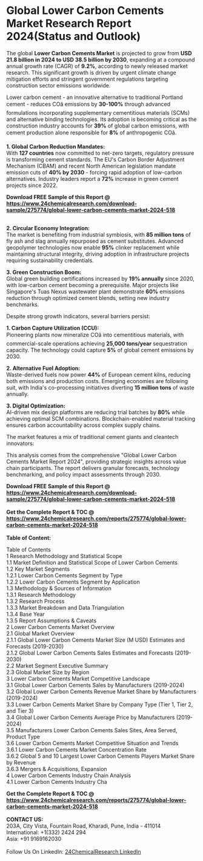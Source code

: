<h1>Global Lower Carbon Cements Market Research Report 2024(Status and Outlook)</h1><p>The global <strong>Lower Carbon Cements Market</strong> is projected to grow from <strong>USD 21.8 billion in 2024 to USD 38.5 billion by 2030</strong>, expanding at a compound annual growth rate (CAGR) of <strong>9.2%</strong>, according to newly released market research. This significant growth is driven by urgent climate change mitigation efforts and stringent government regulations targeting construction sector emissions worldwide.</p><p>Lower carbon cement - an innovative alternative to traditional Portland cement - reduces COâ emissions by <strong>30-100%</strong> through advanced formulations incorporating supplementary cementitious materials (SCMs) and alternative binding technologies. Its adoption is becoming critical as the construction industry accounts for <strong>39%</strong> of global carbon emissions, with cement production alone responsible for <strong>8%</strong> of anthropogenic COâ.</p><p><strong>1. Global Carbon Reduction Mandates:</strong><br>
With <strong>127 countries</strong> now committed to net-zero targets, regulatory pressure is transforming cement standards. The EU's Carbon Border Adjustment Mechanism (CBAM) and recent North American legislation mandate emission cuts of <strong>40% by 2030</strong> - forcing rapid adoption of low-carbon alternatives. Industry leaders report a <strong>72%</strong> increase in green cement projects since 2022.</p><div><b>Download FREE Sample of this Report @ 
            <a href="https://www.24chemicalresearch.com/download-sample/275774/global-lower-carbon-cements-market-2024-518">
            https://www.24chemicalresearch.com/download-sample/275774/global-lower-carbon-cements-market-2024-518</a></b></div><br><p><strong>2. Circular Economy Integration:</strong><br>
The market is benefiting from industrial symbiosis, with <strong>85 million tons</strong> of fly ash and slag annually repurposed as cement substitutes. Advanced geopolymer technologies now enable <strong>95%</strong> clinker replacement while maintaining structural integrity, driving adoption in infrastructure projects requiring sustainability credentials.</p><p><strong>3. Green Construction Boom:</strong><br>
Global green building certifications increased by <strong>19% annually</strong> since 2020, with low-carbon cement becoming a prerequisite. Major projects like Singapore's Tuas Nexus wastewater plant demonstrate <strong>60%</strong> emissions reduction through optimized cement blends, setting new industry benchmarks.</p><p>Despite strong growth indicators, several barriers persist:</p><p><strong>1. Carbon Capture Utilization (CCU):</strong><br>
Pioneering plants now mineralize COâ into cementitious materials, with commercial-scale operations achieving <strong>25,000 tons/year</strong> sequestration capacity. The technology could capture <strong>5%</strong> of global cement emissions by 2030.</p><p><strong>2. Alternative Fuel Adoption:</strong><br>
Waste-derived fuels now power <strong>44%</strong> of European cement kilns, reducing both emissions and production costs. Emerging economies are following suit, with India's co-processing initiatives diverting <strong>15 million tons</strong> of waste annually.</p><p><strong>3. Digital Optimization:</strong><br>
AI-driven mix design platforms are reducing trial batches by <strong>80%</strong> while achieving optimal SCM combinations. Blockchain-enabled material tracking ensures carbon accountability across complex supply chains.</p><p>The market features a mix of traditional cement giants and cleantech innovators:</p><p>This analysis comes from the comprehensive "Global Lower Carbon Cements Market Report 2024", providing strategic insights across value chain participants. The report delivers granular forecasts, technology benchmarking, and policy impact assessments through 2030.</p><div><b>Download FREE Sample of this Report @ 
            <a href="https://www.24chemicalresearch.com/download-sample/275774/global-lower-carbon-cements-market-2024-518">
            https://www.24chemicalresearch.com/download-sample/275774/global-lower-carbon-cements-market-2024-518</a></b></div><br><div><b>Get the Complete Report & TOC @ 
            <a href="https://www.24chemicalresearch.com/reports/275774/global-lower-carbon-cements-market-2024-518">
            https://www.24chemicalresearch.com/reports/275774/global-lower-carbon-cements-market-2024-518</a></b></div><br>
            <b>Table of Content:</b><p>Table of Contents<br />
1 Research Methodology and Statistical Scope<br />
1.1 Market Definition and Statistical Scope of Lower Carbon Cements<br />
1.2 Key Market Segments<br />
1.2.1 Lower Carbon Cements Segment by Type<br />
1.2.2 Lower Carbon Cements Segment by Application<br />
1.3 Methodology & Sources of Information<br />
1.3.1 Research Methodology<br />
1.3.2 Research Process<br />
1.3.3 Market Breakdown and Data Triangulation<br />
1.3.4 Base Year<br />
1.3.5 Report Assumptions & Caveats<br />
2 Lower Carbon Cements Market Overview<br />
2.1 Global Market Overview<br />
2.1.1 Global Lower Carbon Cements Market Size (M USD) Estimates and Forecasts (2019-2030)<br />
2.1.2 Global Lower Carbon Cements Sales Estimates and Forecasts (2019-2030)<br />
2.2 Market Segment Executive Summary<br />
2.3 Global Market Size by Region<br />
3 Lower Carbon Cements Market Competitive Landscape<br />
3.1 Global Lower Carbon Cements Sales by Manufacturers (2019-2024)<br />
3.2 Global Lower Carbon Cements Revenue Market Share by Manufacturers (2019-2024)<br />
3.3 Lower Carbon Cements Market Share by Company Type (Tier 1, Tier 2, and Tier 3)<br />
3.4 Global Lower Carbon Cements Average Price by Manufacturers (2019-2024)<br />
3.5 Manufacturers Lower Carbon Cements Sales Sites, Area Served, Product Type<br />
3.6 Lower Carbon Cements Market Competitive Situation and Trends<br />
3.6.1 Lower Carbon Cements Market Concentration Rate<br />
3.6.2 Global 5 and 10 Largest Lower Carbon Cements Players Market Share by Revenue<br />
3.6.3 Mergers & Acquisitions, Expansion<br />
4 Lower Carbon Cements Industry Chain Analysis<br />
4.1 Lower Carbon Cements Industry Cha</p><div><b>Get the Complete Report & TOC @ 
            <a href="https://www.24chemicalresearch.com/reports/275774/global-lower-carbon-cements-market-2024-518">
            https://www.24chemicalresearch.com/reports/275774/global-lower-carbon-cements-market-2024-518</a></b></div><br><b>CONTACT US:</b><br>
            203A, City Vista, Fountain Road, Kharadi, Pune, India - 411014<br>
            International: +1(332) 2424 294<br>
            Asia: +91 9169162030 <br><br>
            Follow Us On LinkedIn: <a href="https://www.linkedin.com/company/24chemicalresearch/">24ChemicalResearch LinkedIn</a>